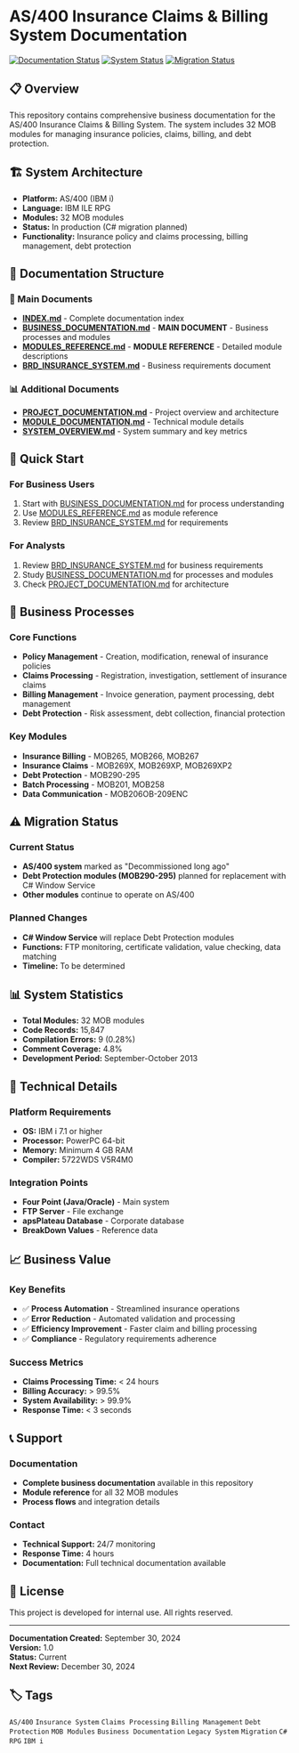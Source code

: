 # AS/400 Insurance Claims & Billing System Documentation

[![Documentation Status](https://img.shields.io/badge/Documentation-Complete-green.svg)](./INDEX.md)
[![System Status](https://img.shields.io/badge/System-In%20Production-blue.svg)](./SYSTEM_OVERVIEW.md)
[![Migration Status](https://img.shields.io/badge/Migration-Planned-yellow.svg)](./BUSINESS_DOCUMENTATION.md)

## 📋 Overview

This repository contains comprehensive business documentation for the AS/400 Insurance Claims & Billing System. The system includes 32 MOB modules for managing insurance policies, claims, billing, and debt protection.

## 🏗️ System Architecture

- **Platform:** AS/400 (IBM i)
- **Language:** IBM ILE RPG
- **Modules:** 32 MOB modules
- **Status:** In production (C# migration planned)
- **Functionality:** Insurance policy and claims processing, billing management, debt protection

## 📁 Documentation Structure

### 📖 Main Documents

- **[INDEX.md](./INDEX.md)** - Complete documentation index
- **[BUSINESS_DOCUMENTATION.md](./BUSINESS_DOCUMENTATION.md)** - **MAIN DOCUMENT** - Business processes and modules
- **[MODULES_REFERENCE.md](./MODULES_REFERENCE.md)** - **MODULE REFERENCE** - Detailed module descriptions
- **[BRD_INSURANCE_SYSTEM.md](./BRD_INSURANCE_SYSTEM.md)** - Business requirements document

### 📊 Additional Documents

- **[PROJECT_DOCUMENTATION.md](./PROJECT_DOCUMENTATION.md)** - Project overview and architecture
- **[MODULE_DOCUMENTATION.md](./MODULE_DOCUMENTATION.md)** - Technical module details
- **[SYSTEM_OVERVIEW.md](./SYSTEM_OVERVIEW.md)** - System summary and key metrics

## 🎯 Quick Start

### For Business Users
1. Start with [BUSINESS_DOCUMENTATION.md](./BUSINESS_DOCUMENTATION.md) for process understanding
2. Use [MODULES_REFERENCE.md](./MODULES_REFERENCE.md) as module reference
3. Review [BRD_INSURANCE_SYSTEM.md](./BRD_INSURANCE_SYSTEM.md) for requirements

### For Analysts
1. Review [BRD_INSURANCE_SYSTEM.md](./BRD_INSURANCE_SYSTEM.md) for business requirements
2. Study [BUSINESS_DOCUMENTATION.md](./BUSINESS_DOCUMENTATION.md) for processes and modules
3. Check [PROJECT_DOCUMENTATION.md](./PROJECT_DOCUMENTATION.md) for architecture

## 🏦 Business Processes

### Core Functions
- **Policy Management** - Creation, modification, renewal of insurance policies
- **Claims Processing** - Registration, investigation, settlement of insurance claims
- **Billing Management** - Invoice generation, payment processing, debt management
- **Debt Protection** - Risk assessment, debt collection, financial protection

### Key Modules
- **Insurance Billing** - MOB265, MOB266, MOB267
- **Insurance Claims** - MOB269X, MOB269XP, MOB269XP2
- **Debt Protection** - MOB290-295
- **Batch Processing** - MOB201, MOB258
- **Data Communication** - MOB206OB-209ENC

## ⚠️ Migration Status

### Current Status
- **AS/400 system** marked as "Decommissioned long ago"
- **Debt Protection modules (MOB290-295)** planned for replacement with C# Window Service
- **Other modules** continue to operate on AS/400

### Planned Changes
- **C# Window Service** will replace Debt Protection modules
- **Functions:** FTP monitoring, certificate validation, value checking, data matching
- **Timeline:** To be determined

## 📊 System Statistics

- **Total Modules:** 32 MOB modules
- **Code Records:** 15,847
- **Compilation Errors:** 9 (0.28%)
- **Comment Coverage:** 4.8%
- **Development Period:** September-October 2013

## 🔧 Technical Details

### Platform Requirements
- **OS:** IBM i 7.1 or higher
- **Processor:** PowerPC 64-bit
- **Memory:** Minimum 4 GB RAM
- **Compiler:** 5722WDS V5R4M0

### Integration Points
- **Four Point (Java/Oracle)** - Main system
- **FTP Server** - File exchange
- **apsPlateau Database** - Corporate database
- **BreakDown Values** - Reference data

## 📈 Business Value

### Key Benefits
- ✅ **Process Automation** - Streamlined insurance operations
- ✅ **Error Reduction** - Automated validation and processing
- ✅ **Efficiency Improvement** - Faster claim and billing processing
- ✅ **Compliance** - Regulatory requirements adherence

### Success Metrics
- **Claims Processing Time:** < 24 hours
- **Billing Accuracy:** > 99.5%
- **System Availability:** > 99.9%
- **Response Time:** < 3 seconds

## 📞 Support

### Documentation
- **Complete business documentation** available in this repository
- **Module reference** for all 32 MOB modules
- **Process flows** and integration details

### Contact
- **Technical Support:** 24/7 monitoring
- **Response Time:** 4 hours
- **Documentation:** Full technical documentation available

## 📄 License

This project is developed for internal use. All rights reserved.

---

**Documentation Created:** September 30, 2024  
**Version:** 1.0  
**Status:** Current  
**Next Review:** December 30, 2024

## 🏷️ Tags

`AS/400` `Insurance System` `Claims Processing` `Billing Management` `Debt Protection` `MOB Modules` `Business Documentation` `Legacy System` `Migration` `C#` `RPG` `IBM i`
